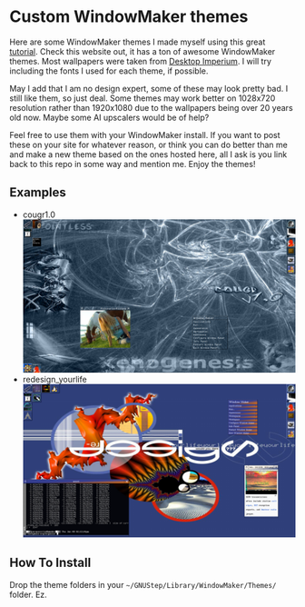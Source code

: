 # Custom WindowMaker themes
Here are some WindowMaker themes I made myself using this great [tutorial](https://lonelymachines.org/windowmaker-themes/theme-tutorial/).
Check this website out, it has a ton of awesome WindowMaker themes.
Most wallpapers were taken from [Desktop Imperium](https://web.archive.org/web/20010215034639/http://desktop.chapter3.net/).
I will try including the fonts I used for each theme, if possible. 

May I add that I am no design expert, some of these may look pretty bad. 
I still like them, so just deal.
Some themes may work better on 1028x720 resolution rather than 1920x1080 
due to the wallpapers being over 20 years old now. Maybe some AI upscalers 
would be of help?

Feel free to use them with your WindowMaker install. If you want to post 
these on your site for whatever reason, or think you can do better than me and
make a new theme based on the ones hosted here, all I ask is you link back to 
this repo in some way and mention me. Enjoy the themes!

## Examples

* cougr1.0
    ![cougr1.0 example](cougr1.0.themed/example.png)
* redesign_yourlife
    ![redesign_yourlife example](redesign_yourlife.themed/example.png)

## How To Install
Drop the theme folders in your `~/GNUStep/Library/WindowMaker/Themes/` folder. Ez.
